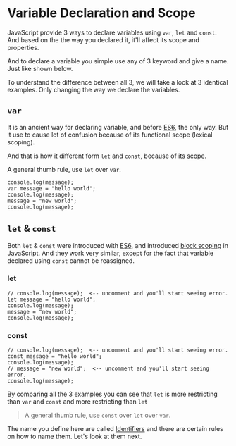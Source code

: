 # Variable Declaration and Scope

JavaScript provide 3 ways to declare variables using `var`, `let` and `const`. And based on the the way you declared it, it'll affect its scope and properties.

And to declare a variable you simple use any of 3 keyword and give a name. Just like shown below.

To understand the difference between all 3, we will take a look at 3 identical examples. Only changing the way we declare the variables.

## `var`

It is an ancient way for declaring variable, and before [ES6](), the only way. But it use to cause lot of confusion because of its functional scope (lexical scoping).

And that is how it different form `let` and `const`, because of its [scope]().

A general thumb rule, use `let` over `var`.

```javascript,editable
console.log(message);
var message = "hello world";
console.log(message);
message = "new world";
console.log(message);
```

## `let` & `const`

Both `let` & `const` were introduced with [ES6](), and introduced [block scoping]() in JavaScript. And they work very similar, except for the fact that variable declared using `const` cannot be reassigned.

### let

```javascript,editable
// console.log(message);  <-- uncomment and you'll start seeing error.
let message = "hello world";
console.log(message);
message = "new world";
console.log(message);
```

### const

```javascript,editable
// console.log(message);  <-- uncomment and you'll start seeing error.
const message = "hello world";
console.log(message);
// message = "new world";  <-- uncomment and you'll start seeing error.
console.log(message);
```

By comparing all the 3 examples you can see that `let` is more restricting than `var` and `const` and more restricting than `let`

> A general thumb rule, use `const` over `let` over `var`.

<!-- I don't wanna go in `let` vs `const` war. If you want to use `let` over `const`, your choice. 👍 -->

The name you define here are called [Identifiers](/js-by-example-for-noob/variable/identifiers.md) and there are certain rules on how to name them. Let's look at them next.
